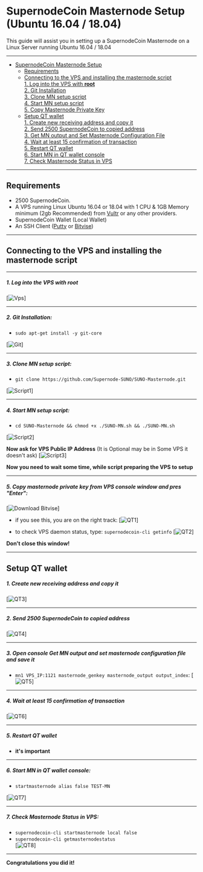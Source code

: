 # SupernodeCoin Masternode Setup (Ubuntu 16.04 / 18.04)
This guide will assist you in setting up a SupernodeCoin Masternode on a Linux Server running Ubuntu 16.04 / 18.04


***
- [SupernodeCoin Masternode Setup](#supernodecoin-masternode-setup)  
  	* [Requirements](#requirements) 
  * [Connecting to the VPS and installing the masternode script](#Connecting-to-the-VPS-and-installing-the-masternode-script)  
         [1. Log into the VPS with **root**](#1-log-into-the-vps-with-root)  
         [2. Git Installation](#2-git-installation)  
         [3. Clone MN setup script](#3-clone-mn-setup-script)  
         [4. Start MN setup script](#4-start-mn-setup-script)  
         [5. Copy Masternode Private Key](#5-copy-masternode-private-key-from-vps-console-window-and-pres-enter)
  * [Setup QT wallet](#setup-qt-wallet)  
         [1. Create new receiving address and copy it](#1-create-new-receiving-address-and-copy-it)  
	 [2. Send 2500 SupernodeCoin to copied address](#2-send-2500-supernodecoin-to-copied-address)  
	 [3. Get MN output and Set Masternode Configuration File](#3-open-console-get-mn-output-and-set-masternode-configuration-file-and-save-it)  
	 [4. Wait at least 15 confirmation of transaction](#4-wait-at-least-15-confirmation-of-transaction)  
         [5. Restart QT wallet](#5-restart-qt-wallet)  
         [6. Start MN in QT wallet console](#6-start-mn-in-qt-wallet-console)  
	 [7. Check Masternode Status in VPS](#7-check-masternode-status-in-vps)  

***
## Requirements
- 2500 SupernodeCoin.
- A VPS running Linux Ubuntu 16.04 or 18.04 with 1 CPU & 1GB Memory minimum (2gb Recommended) from [Vultr](https://www.vultr.com/?ref=8622028) or any other providers.
- SupernodeCoin Wallet (Local Wallet)
- An SSH Client (<a href="https://www.putty.org/" target="_blank">Putty</a> or <a href="https://dl.bitvise.com/BvSshClient-Inst.exe" target="_blank">Bitvise</a>)

***
## Connecting to the VPS and installing the masternode script
***
##### 1. Log into the VPS with **root**  
[![Vps](https://raw.githubusercontent.com/Supernode-SUNO/SUNO-Masternode/master/assets/1.png)]
***
##### 2. Git Installation:  
- ```sudo apt-get install -y git-core```  

[![Git](https://raw.githubusercontent.com/Supernode-SUNO/SUNO-Masternode/master/assets/2.png)]
***
##### 3. Clone MN setup script: 
- ```git clone https://github.com/Supernode-SUNO/SUNO-Masternode.git```  

[![Script1](https://raw.githubusercontent.com/Supernode-SUNO/SUNO-Masternode/master/assets/3.png)] 
***
##### 4. Start MN setup script: 
- ```cd SUNO-Masternode && chmod +x ./SUNO-MN.sh && ./SUNO-MN.sh```  
   
[![Script2](https://raw.githubusercontent.com/Supernode-SUNO/SUNO-Masternode/master/assets/4.png)]  

**Now ask for VPS Public IP Address**  (It is Optional may be in Some VPS it doesn't ask)
[![Script3](https://raw.githubusercontent.com/Supernode-SUNO/SUNO-Masternode/master/assets/5.png)]

**Now you need to wait some time, while script preparing the VPS to setup**  
***
##### 5. Copy masternode private key from VPS console window and pres "Enter":
[![Download Bitvise](https://raw.githubusercontent.com/Supernode-SUNO/SUNO-Masternode/master/assets/6.png)] 

- if you see this, you are on the right track:
[![QT1](https://raw.githubusercontent.com/Supernode-SUNO/SUNO-Masternode/master/assets/7.png)]

- to check VPS daemon status, type: ```supernodecoin-cli getinfo```
[![QT2](https://raw.githubusercontent.com/Supernode-SUNO/SUNO-Masternode/master/assets/8.png)]

**Don't close this window!** 
***		

## Setup QT wallet
##### 1. Create new receiving address and copy it
[![QT3](https://raw.githubusercontent.com/Supernode-SUNO/SUNO-Masternode/master/assets/9.png)] 

***
##### 2. Send 2500 SupernodeCoin to copied address
[![QT4](https://raw.githubusercontent.com/Supernode-SUNO/SUNO-Masternode/master/assets/10.png)]
***
##### 3. Open console Get MN output and set masternode configuration file and save it
- ```mn1 VPS_IP:1121 masternode_genkey masternode_output output_index```:
[![QT5](https://raw.githubusercontent.com/Supernode-SUNO/SUNO-Masternode/master/assets/11.png)]
***
##### 4. Wait at least 15 confirmation of transaction
[![QT6](https://raw.githubusercontent.com/Supernode-SUNO/SUNO-Masternode/master/assets/12.png)]
***
##### 5. Restart QT wallet  
- **it's important**
***
##### 6. Start MN in QT wallet console:
- ```startmasternode alias false TEST-MN```

[![QT7](https://raw.githubusercontent.com/Supernode-SUNO/SUNO-Masternode/master/assets/13.png)]
***
##### 7. Check Masternode Status in VPS:
- ```supernodecoin-cli startmasternode local false``` 
- ```supernodecoin-cli getmasternodestatus```  
[![QT8](https://raw.githubusercontent.com/Supernode-SUNO/SUNO-Masternode/master/assets/14.png)]  
***
**Сongratulations you did it!**